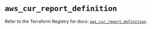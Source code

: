 # `aws_cur_report_definition`

Refer to the Terraform Registry for docs: [`aws_cur_report_definition`](https://registry.terraform.io/providers/hashicorp/aws/4.54.0/docs/resources/cur_report_definition).

